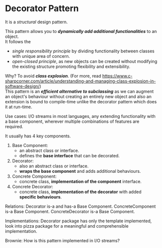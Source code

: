# Decorator Pattern

It is a _structural_ design pattern. <br>

This pattern allows you to _**dynamically add additional functionalities**_ to an object. <br>
It follows the 
   - _single responsibility principle_ by dividing functionality between classes with unique area of concern.
   - _open-closed principle_, as new objects can be created without modifying the existing structure promoting flexibility and extensibility.

Why? To avoid _**class explosion**_. (For more, read https://www.c-sharpcorner.com/article/understanding-and-managing-class-explosion-in-software-design/)  <br>
This pattern is an _**efficient alternative to subclassing**_ as we can augment an object's behaviour without creating an entirely new object and also an extension is bound to compile-time unlike the decorator pattern which does it at run-time. 

Use cases: I/O streams in most languages, any extending functionality with a base component, wherever multiple combinations of features are required.

It usually has 4 key components. 

1. Base Component:  
   - an abstract class or interface.
   - defines the **base interface** that can be decorated.
2. Decorator:
   - also an abstract class or interface.
   - **wraps the base component** and adds additional behaviours.
3. Concrete Component:
   - concrete class, **implementation of the component** interface.
4. Concrete Decorator:
   - concrete class, **implementation of the decorator** with added **specific behaviours**.


Relations:
Decorator is-a and has-a Base Component.
ConcreteComponent is-a Base Component.
ConcreteDecorator is-a Base Component.

Implementations: 
Decorator package has only the template implemented, look into pizza package for a meaningful and comprehensible implementation.

Brownie: How is this pattern implemented in I/O streams? 




